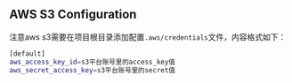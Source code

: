 ## AWS S3 Configuration

注意aws s3需要在项目根目录添加配置`.aws/credentials`文件，内容格式如下：

```bash
[default]
aws_access_key_id=s3平台账号里的access_key值
aws_secret_access_key=s3平台账号里的secret值
```